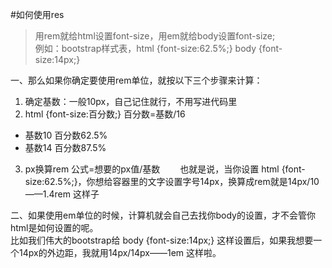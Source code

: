 #如何使用res

> 用rem就给html设置font-size，用em就给body设置font-size;  
例如：bootstrap样式表，html {font-size:62.5%;}  body {font-size:14px;}

一、那么如果你确定要使用rem单位，就按以下三个步骤来计算：

1. 确定基数：一般10px，自己记住就行，不用写进代码里
2. html {font-size:百分数;}   百分数=基数/16  
  - 基数10   百分数62.5%
  - 基数14   百分数87.5%
3. px换算rem   公式=想要的px值/基数
　　也就是说，当你设置 html {font-size:62.5%;}，你想给容器里的文字设置字号14px，换算成rem就是14px/10——1.4rem 这样子

二、如果使用em单位的时候，计算机就会自己去找你body的设置，才不会管你html是如何设置的呢。  
比如我们伟大的bootstrap给 body {font-size:14px;} 这样设置后，如果我想要一个14px的外边距，我就用14px/14px——1em 这样啦。
